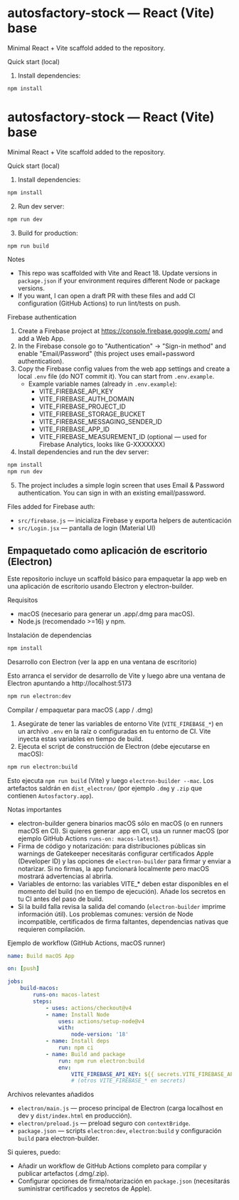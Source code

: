 # autosfactory-stock — React (Vite) base
 
Minimal React + Vite scaffold added to the repository.
 
Quick start (local)
 
1. Install dependencies:

```zsh
npm install
```

# autosfactory-stock — React (Vite) base

Minimal React + Vite scaffold added to the repository.

Quick start (local)

1. Install dependencies:

```zsh
npm install
```

2. Run dev server:

```zsh
npm run dev
```

3. Build for production:

```zsh
npm run build
```

Notes
- This repo was scaffolded with Vite and React 18. Update versions in `package.json` if your environment requires different Node or package versions.
- If you want, I can open a draft PR with these files and add CI configuration (GitHub Actions) to run lint/tests on push.

Firebase authentication

1. Create a Firebase project at https://console.firebase.google.com/ and add a Web App.
2. In the Firebase console go to "Authentication" → "Sign-in method" and enable "Email/Password" (this project uses email+password authentication).
3. Copy the Firebase config values from the web app settings and create a local `.env` file (do NOT commit it). You can start from `.env.example`.
	 - Example variable names (already in `.env.example`):
		 - VITE_FIREBASE_API_KEY
		 - VITE_FIREBASE_AUTH_DOMAIN
		 - VITE_FIREBASE_PROJECT_ID
		 - VITE_FIREBASE_STORAGE_BUCKET
		 - VITE_FIREBASE_MESSAGING_SENDER_ID
		 - VITE_FIREBASE_APP_ID
		 - VITE_FIREBASE_MEASUREMENT_ID (optional — used for Firebase Analytics, looks like G-XXXXXXX)
4. Install dependencies and run the dev server:

```zsh
npm install
npm run dev
```

5. The project includes a simple login screen that uses Email & Password authentication. You can sign in with an existing email/password.

Files added for Firebase auth:

* `src/firebase.js` — inicializa Firebase y exporta helpers de autenticación
* `src/Login.jsx` — pantalla de login (Material UI)

## Empaquetado como aplicación de escritorio (Electron)

Este repositorio incluye un scaffold básico para empaquetar la app web en una aplicación de escritorio usando Electron y electron-builder.

Requisitos
- macOS (necesario para generar un .app/.dmg para macOS).
- Node.js (recomendado >=16) y npm.

Instalación de dependencias

```zsh
npm install
```

Desarrollo con Electron (ver la app en una ventana de escritorio)

Esto arranca el servidor de desarrollo de Vite y luego abre una ventana de Electron apuntando a http://localhost:5173

```zsh
npm run electron:dev
```

Compilar / empaquetar para macOS (.app / .dmg)

1. Asegúrate de tener las variables de entorno Vite (`VITE_FIREBASE_*`) en un archivo `.env` en la raíz o configuradas en tu entorno de CI. Vite inyecta estas variables en tiempo de build.
2. Ejecuta el script de construcción de Electron (debe ejecutarse en macOS):

```zsh
npm run electron:build
```

Esto ejecuta `npm run build` (Vite) y luego `electron-builder --mac`. Los artefactos saldrán en `dist_electron/` (por ejemplo `.dmg` y `.zip` que contienen `Autosfactory.app`).

Notas importantes
- electron-builder genera binarios macOS sólo en macOS (o en runners macOS en CI). Si quieres generar .app en CI, usa un runner macOS (por ejemplo GitHub Actions `runs-on: macos-latest`).
- Firma de código y notarización: para distribuciones públicas sin warnings de Gatekeeper necesitarás configurar certificados Apple (Developer ID) y las opciones de `electron-builder` para firmar y enviar a notarizar. Si no firmas, la app funcionará localmente pero macOS mostrará advertencias al abrirla.
- Variables de entorno: las variables VITE_* deben estar disponibles en el momento del build (no en tiempo de ejecución). Añade los secretos en tu CI antes del paso de build.
- Si la build falla revisa la salida del comando (`electron-builder` imprime información útil). Los problemas comunes: versión de Node incompatible, certificados de firma faltantes, dependencias nativas que requieren compilación.

Ejemplo de workflow (GitHub Actions, macOS runner)

```yaml
name: Build macOS App

on: [push]

jobs:
	build-macos:
		runs-on: macos-latest
		steps:
			- uses: actions/checkout@v4
			- name: Install Node
				uses: actions/setup-node@v4
				with:
					node-version: '18'
			- name: Install deps
				run: npm ci
			- name: Build and package
				run: npm run electron:build
				env:
					VITE_FIREBASE_API_KEY: ${{ secrets.VITE_FIREBASE_API_KEY }}
					# (otros VITE_FIREBASE_* en secrets)
```

Archivos relevantes añadidos
- `electron/main.js` — proceso principal de Electron (carga localhost en dev y `dist/index.html` en producción).
- `electron/preload.js` — preload seguro con `contextBridge`.
- `package.json` — scripts `electron:dev`, `electron:build` y configuración `build` para electron-builder.

Si quieres, puedo:
- Añadir un workflow de GitHub Actions completo para compilar y publicar artefactos (.dmg/.zip).
- Configurar opciones de firma/notarización en `package.json` (necesitarás suministrar certificados y secretos de Apple).
